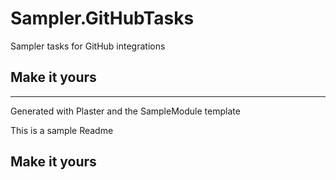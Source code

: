 # Sampler.GitHubTasks

Sampler tasks for GitHub integrations

## Make it yours

---
Generated with Plaster and the SampleModule template


This is a sample Readme

## Make it yours
